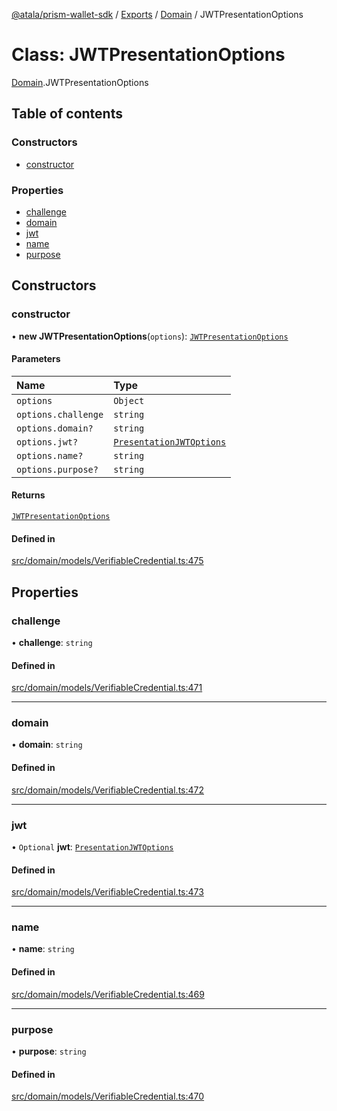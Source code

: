 [@atala/prism-wallet-sdk](../README.md) / [Exports](../modules.md) / [Domain](../modules/Domain.md) / JWTPresentationOptions

# Class: JWTPresentationOptions

[Domain](../modules/Domain.md).JWTPresentationOptions

## Table of contents

### Constructors

- [constructor](Domain.JWTPresentationOptions.md#constructor)

### Properties

- [challenge](Domain.JWTPresentationOptions.md#challenge)
- [domain](Domain.JWTPresentationOptions.md#domain)
- [jwt](Domain.JWTPresentationOptions.md#jwt)
- [name](Domain.JWTPresentationOptions.md#name)
- [purpose](Domain.JWTPresentationOptions.md#purpose)

## Constructors

### constructor

• **new JWTPresentationOptions**(`options`): [`JWTPresentationOptions`](Domain.JWTPresentationOptions.md)

#### Parameters

| Name | Type |
| :------ | :------ |
| `options` | `Object` |
| `options.challenge` | `string` |
| `options.domain?` | `string` |
| `options.jwt?` | [`PresentationJWTOptions`](../modules/Domain.md#presentationjwtoptions) |
| `options.name?` | `string` |
| `options.purpose?` | `string` |

#### Returns

[`JWTPresentationOptions`](Domain.JWTPresentationOptions.md)

#### Defined in

[src/domain/models/VerifiableCredential.ts:475](https://github.com/hyperledger/identus-edge-agent-sdk-ts/blob/bda7c5f2d075f5f1181d8e566d0db6b907796ca5/src/domain/models/VerifiableCredential.ts#L475)

## Properties

### challenge

• **challenge**: `string`

#### Defined in

[src/domain/models/VerifiableCredential.ts:471](https://github.com/hyperledger/identus-edge-agent-sdk-ts/blob/bda7c5f2d075f5f1181d8e566d0db6b907796ca5/src/domain/models/VerifiableCredential.ts#L471)

___

### domain

• **domain**: `string`

#### Defined in

[src/domain/models/VerifiableCredential.ts:472](https://github.com/hyperledger/identus-edge-agent-sdk-ts/blob/bda7c5f2d075f5f1181d8e566d0db6b907796ca5/src/domain/models/VerifiableCredential.ts#L472)

___

### jwt

• `Optional` **jwt**: [`PresentationJWTOptions`](../modules/Domain.md#presentationjwtoptions)

#### Defined in

[src/domain/models/VerifiableCredential.ts:473](https://github.com/hyperledger/identus-edge-agent-sdk-ts/blob/bda7c5f2d075f5f1181d8e566d0db6b907796ca5/src/domain/models/VerifiableCredential.ts#L473)

___

### name

• **name**: `string`

#### Defined in

[src/domain/models/VerifiableCredential.ts:469](https://github.com/hyperledger/identus-edge-agent-sdk-ts/blob/bda7c5f2d075f5f1181d8e566d0db6b907796ca5/src/domain/models/VerifiableCredential.ts#L469)

___

### purpose

• **purpose**: `string`

#### Defined in

[src/domain/models/VerifiableCredential.ts:470](https://github.com/hyperledger/identus-edge-agent-sdk-ts/blob/bda7c5f2d075f5f1181d8e566d0db6b907796ca5/src/domain/models/VerifiableCredential.ts#L470)
